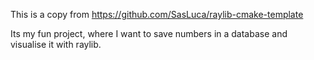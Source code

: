 This is a copy from https://github.com/SasLuca/raylib-cmake-template

Its my fun project, where I want to save numbers in a database and visualise it with raylib.